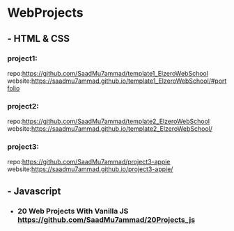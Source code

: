 # WebProjects
<!-- web projects -->

## - HTML & CSS

### project1:
repo:https://github.com/SaadMu7ammad/template1_ElzeroWebSchool<br>
website:https://saadmu7ammad.github.io/template1_ElzeroWebSchool/#portfolio


### project2:
repo:https://github.com/SaadMu7ammad/template2_ElzeroWebSchool<br>
website:https://saadmu7ammad.github.io/template2_ElzeroWebSchool/


### project3:
repo:https://github.com/SaadMu7ammad/project3-appie<br>
website:https://saadmu7ammad.github.io/project3-appie/


## - Javascript
- ### 20 Web Projects With Vanilla JS https://github.com/SaadMu7ammad/20Projects_js
